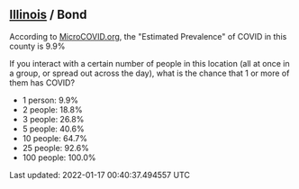 
## [Illinois](/united-states/illinois) / Bond

According to [MicroCOVID.org](http://microcovid.org),
the "Estimated Prevalence" of COVID in this county is 9.9%

If you interact with a certain number of people in this location
(all at once in a group, or spread out across the day), what is the chance that
1 or more of them has COVID?

- 1 person: 9.9%
- 2 people: 18.8%
- 3 people: 26.8%
- 5 people: 40.6%
- 10 people: 64.7%
- 25 people: 92.6%
- 100 people: 100.0%

Last updated: 2022-01-17 00:40:37.494557 UTC
